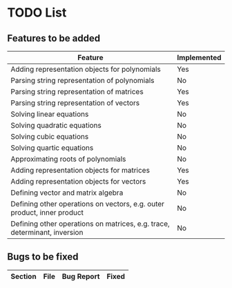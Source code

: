 # TODO List

## Features to be added

| Feature                                                                   | Implemented |
|---------------------------------------------------------------------------|-------------|
| Adding representation objects for polynomials                             | Yes         |
| Parsing string representation of polynomials                              | No          |
| Parsing string representation of matrices                                 | Yes         |
| Parsing string representation of vectors                                  | Yes         |
| Solving linear equations                                                  | No          |
| Solving quadratic equations                                               | No          |
| Solving cubic equations                                                   | No          |
| Solving quartic equations                                                 | No          |
| Approximating roots of polynomials                                        | No          |
| Adding representation objects for matrices                                | Yes         |
| Adding representation objects for vectors                                 | Yes         |
| Defining vector and matrix algebra                                        | No          |
| Defining other operations on vectors, e.g. outer product, inner product   | No          |
| Defining other operations on matrices, e.g. trace, determinant, inversion | No          |


## Bugs to be fixed

| Section | File | Bug Report | Fixed |
| --- | --- | --- | --- |
